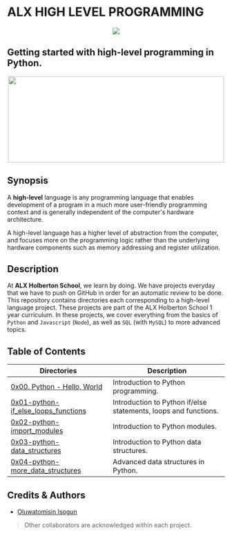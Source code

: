 # ALX HIGH LEVEL PROGRAMMING
<p align="center">
<img src="https://camo.githubusercontent.com/a70c1748550c0ff2d4917a08610a1a89cd782edc00f91bedd4c50f4d7997b6a6/68747470733a2f2f6c68332e676f6f676c6575736572636f6e74656e742e636f6d2f667931304a4964425267675a3668346e774e546258764461615770744c6564663279593862444c437671357253636b5972636b304a31563657737a6b5537376d74304a75765245437154577341504b5254455951704d3944476a413974574d6a6f5956653d77323735" width="" height="" />
</p>

## Getting started with high-level programming in Python.
<p align="center">
<img src="https://media2.giphy.com/media/coxQHKASG60HrHtvkt/giphy.gif" width="500" height="200" />
</p>

## Synopsis
A **high-level** language is any programming language that enables development of a program in a much more user-friendly programming context and is generally independent of the computer's hardware architecture.

A high-level language has a higher level of abstraction from the computer, and focuses more on the programming logic rather than the underlying hardware components such as memory addressing and register utilization.

## Description
At **ALX Holberton School**, we learn by doing. We have projects everyday that we have to push on GitHub in order for an automatic review to be done. This repository contains directories each corresponding to a high-level language project. These projects are part of the ALX Holberton School 1 year curriculum. In these projects, we cover everything from the basics of `Python` and `Javascript` (`Node`), as well as `SQL` (with `MySQL`) to more advanced topics.

## Table of Contents
| **Directories** | **Description**|
| --- | --- |
| [0x00. Python - Hello, World](https://github.com/TosinISOGUN/alx-higher_level_programming/tree/main/0x00-python-hello_world) | 	Introduction to Python programming. |
| [0x01-python-if_else_loops_functions](https://github.com/TosinISOGUN/alx-higher_level_programming/tree/main/0x01-python-if_else_loops_functions) | Introduction to Python if/else statements, loops and functions. |
| [0x02-python-import_modules](https://github.com/TosinISOGUN/alx-higher_level_programming/tree/main/0x02-python-import_modules) | Introduction to Python modules. |
| [0x03-python-data_structures](https://github.com/TosinISOGUN/alx-higher_level_programming/tree/main/0x03-python-data_structures) | Introduction to Python data structures. |
| [0x04-python-more_data_structures](https://github.com/TosinISOGUN/alx-higher_level_programming/tree/main/0x04-python-more_data_structures) | Advanced data structures in Python. |

## Credits & Authors
- [Oluwatomisin Isogun](https://github.com/TosinISOGUN)
> Other collaborators are acknowledged within each project.
